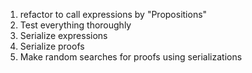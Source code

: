 1. refactor to call expressions by "Propositions"
2. Test everything thoroughly
3. Serialize expressions
4. Serialize proofs
5. Make random searches for proofs using serializations
